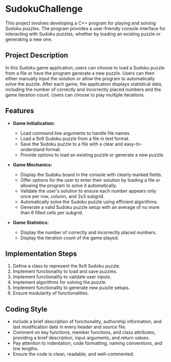 # SudokuChallenge

This project involves developing a C++ program for playing and solving Sudoku puzzles. The program provides a user-friendly console interface for interacting with Sudoku puzzles, whether by loading an existing puzzle or generating a new one.

## Project Description

In this Sudoku game application, users can choose to load a Sudoku puzzle from a file or have the program generate a new puzzle. Users can then either manually input the solution or allow the program to automatically solve the puzzle. After each game, the application displays statistical data, including the number of correctly and incorrectly placed numbers and the game iteration count. Users can choose to play multiple iterations.

## Features

- **Game Initialization:**
  - Load command line arguments to handle file names.
  - Load a 9x9 Sudoku puzzle from a file in text format.
  - Save the Sudoku puzzle to a file with a clear and easy-to-understand format.
  - Provide options to load an existing puzzle or generate a new puzzle.

- **Game Mechanics:**
  - Display the Sudoku board in the console with clearly marked fields.
  - Offer options for the user to enter their solution by loading a file or allowing the program to solve it automatically.
  - Validate the user's solution to ensure each number appears only once per row, column, and 3x3 subgrid.
  - Automatically solve the Sudoku puzzle using efficient algorithms.
  - Generate a valid Sudoku puzzle setup with an average of no more than 6 filled cells per subgrid.

- **Game Statistics:**
  - Display the number of correctly and incorrectly placed numbers.
  - Display the iteration count of the game played.

## Implementation Steps

1. Define a class to represent the 9x9 Sudoku puzzle.
2. Implement functionality to load and save puzzles.
3. Implement functionality to validate user inputs.
4. Implement algorithms for solving the puzzle.
5. Implement functionality to generate new puzzle setups.
6. Ensure modularity of functionalities.

## Coding Style

- Include a brief description of functionality, authorship information, and last modification date in every header and source file.
- Comment on key functions, member functions, and class attributes, providing a brief description, input arguments, and return values.
- Pay attention to indentation, code formatting, naming conventions, and line lengths.
- Ensure the code is clean, readable, and well-commented.

